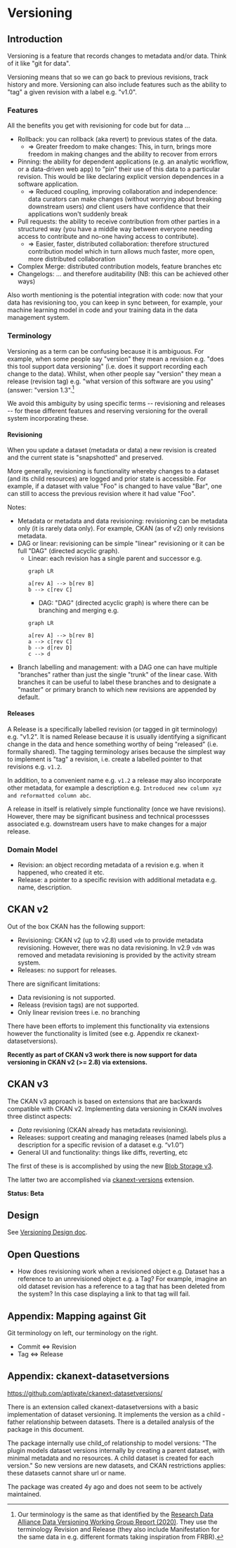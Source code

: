 # Versioning

## Introduction

Versioning is a feature that records changes to metadata and/or data. Think of it like "git for data".

Versioning means that so we can go back to previous revisions, track history and more. Versioning can also include features such as the ability to "tag" a given revision with a label e.g. "v1.0".

### Features

All the benefits you get with revisioning for code but for data ...

* Rollback: you can rollback (aka revert) to previous states of the data.
  * => Greater freedom to make changes: This, in turn, brings more freedom in making changes and the ability to recover from errors
* Pinning: the ability for dependent applications (e.g. an analytic workflow, or a data-driven web app) to "pin" their use of this data to a particular revision. This would be like declaring explicit version dependences in a software application.
  * => Reduced coupling, improving collaboration and independence: data curators can make changes (without worrying about breaking downstream users) *and* client users have confidence that their applications won't suddenly break
* Pull requests: the ability to receive contribution from other parties in a structured way (you have a middle way between everyone needing access to contribute and no-one having access to contribute).
  * => Easier, faster, distributed collaboration: therefore structured contribution model which in turn allows much faster, more open, more distributed collaboration
* Complex Merge: distributed contribution models, feature branches etc
* Changelogs: ... and therefore auditability (NB: this can be achieved other ways)

Also worth mentioning is the potential integration with code: now that your data has revisioning too, you can keep in sync between, for example, your machine learning model in code and your training data in the data management system.


### Terminology

Versioning as a term can be confusing because it is ambiguous. For example, when some people say "version" they mean a revision e.g. "does this tool support data versioning" (i.e. does it support recording each change to the data). Whilst, when other people say "version" they mean a release (revision tag) e.g. "what version of this software are you using" (answer: "version 1.3".[^rda]

We avoid this ambiguity by using specific terms -- revisioning and releases -- for these different features and reserving versioning for the overall system incorporating these.

[^rda]: Our terminology is the same as that identified by the [Research Data Alliance Data Versioning Working Group Report (2020)][rda-report]. They use the terminology Revision and Release (they also include Manifestation for the same data in e.g. different formats taking inspiration from FRBR).

[rda-report]: https://www.rd-alliance.org/group/data-versioning-wg/outcomes/principles-and-best-practices-data-versioning-all-data-sets-big

#### Revisioning

When you update a dataset (metadata or data) a new revision is created and the current state is "snapshotted" and preserved.

More generally, revisioning is functionality whereby changes to a dataset (and its child resources) are logged and prior state is accessible. For example, if a dataset with value "Foo" is changed to have value "Bar", one can still to access the previous revision where it had value "Foo".

Notes:

* Metadata or metadata and data revisioning: revisioning can be metadata only (it is rarely data only). For example, CKAN (as of v2) only revisions metadata.
* DAG or linear: revisioning can be simple "linear" revisioning or it can be full "DAG" (directed acyclic graph).
  * Linear: each revision has a single parent and successor e.g.
    ```mermaid
    graph LR

    a[rev A] --> b[rev B]
    b --> c[rev C]
    ```
    * DAG: "DAG" (directed acyclic graph) is where there can be branching and merging e.g.
    ```mermaid
    graph LR

    a[rev A] --> b[rev B]
    a --> c[rev C]
    b --> d[rev D]
    c --> d
    ```
* Branch labelling and management: with a DAG one can have multiple "branches" rather than just the single "trunk" of the linear case. With branches it can be useful to label these branches and to designate a "master" or primary branch to which new revisions are appended by default.

#### Releases

A Release is a specifically labelled revision (or tagged in git terminology) e.g. "v1.2". It is named Release because it is usually identifying a significant change in the data and hence something worthy of being "released" (i.e. formally shared). The tagging terminology arises because the simplest way to implement is "tag" a revision, i.e. create a labelled pointer to that revisions e.g. `v1.2`.

In addition, to a convenient name e.g. `v1.2` a release may also incorporate other metadata, for example a description e.g. `Introduced new column xyz and reformatted column abc`.

A release in itself is relatively simple functionality (once we have revisions). However, there may be significant business and technical processses associated e.g. downstream users have to make changes for a major release.

### Domain Model

* Revision: an object recording metadata of a revision e.g. when it happened, who created it etc.
* Release: a pointer to a specific revision with additional metadata e.g. name, description.

## CKAN v2

Out of the box CKAN has the following support:

* Revisioning: CKAN v2 (up to v2.8) used `vdm` to provide metadata revisioning. However, there was no data revisioning. In v2.9 `vdm` was removed and metadata revisioning is provided by the activity stream system.
* Releases: no support for releases.

There are significant limitations:

* Data revisioning is not supported.
* Releass (revision tags) are not supported.
* Only linear revision trees i.e. no branching

There have been efforts to implement this functionality via extensions however the functionality is limited (see e.g. Appendix re ckanext-datasetversions).

**Recently as part of CKAN v3 work there is now support for data versioning in CKAN v2 (>= 2.8) via extensions.**

## CKAN v3

The CKAN v3 approach is based on extensions that are backwards compatible with CKAN v2. Implementing data versioning in CKAN involves three distinct aspects:

* *Data* revisioning (CKAN already has metadata revisioning).
* Releases: support creating and managing releases (named labels plus a description for a specific revision of a dataset e.g. “v1.0”)
* General UI and functionality: things like diffs, reverting, etc

The first of these is is accomplished by using the new [Blob Storage v3](/blob-storage/#ckan-v3).

The latter two are accomplished via [ckanext-versions][] extension.

**Status: Beta**

[ckanext-versions]: https://github.com/datopian/ckanext-versions


## Design

See [Versioning Design doc](./design).


## Open Questions

* How does revisioning work when a revisioned object e.g. Dataset has a reference to an unrevisioned object e.g. a Tag? For example, imagine an old dataset revision has a reference to a tag that has been deleted from the system? In this case displaying a link to that tag will fail.

## Appendix: Mapping against Git

Git terminology on left, our terminology on the right.

* Commit <=> Revision
* Tag <=> Release

## Appendix: ckanext-datasetversions

https://github.com/aptivate/ckanext-datasetversions/

There is an extension called ckanext-datasetversions with a basic implementation of dataset versioning. It implements the version as a child - father relationship between datasets. There is a detailed analysis of the package in this document.

The package internally use child_of relationship to model versions: "The plugin models dataset versions internally by creating a parent dataset, with minimal metadata and no resources. A child dataset is created for each version." So new versions are new datasets, and CKAN restrictions applies: these datasets cannot share url or name.

The package was created 4y ago and does not seem to be actively maintained.

